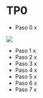 # TP0

- Paso 0 x

![](https://github.com/guidobotta/tp0-taller/blob/master/Paso%200/Captura%20con%20y%20sin%20Valgrind.png?raw=true)

- Paso 1 x
- Paso 2 x
- Paso 3 x
- Paso 4 x
- Paso 5 x
- Paso 6 x
- Paso 7 x